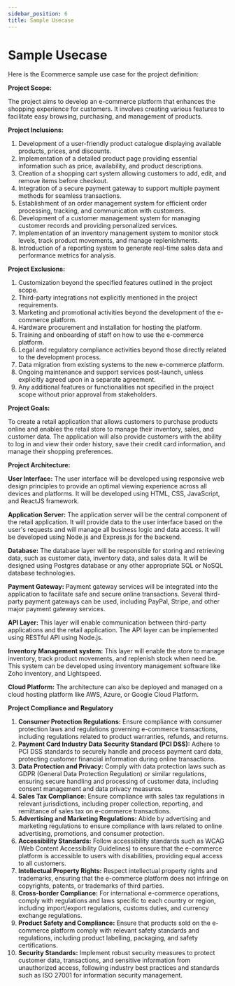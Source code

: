 ```yaml
---
sidebar_position: 6
title: Sample Usecase
---
```


# Sample Usecase 

Here is the Ecommerce sample use case for the project definition:

**Project Scope:**

The project aims to develop an e-commerce platform that enhances the shopping experience for customers. It involves creating various features to facilitate easy browsing, purchasing, and management of products.

**Project Inclusions:**

1.	Development of a user-friendly product catalogue displaying available products, prices, and discounts.
2.	Implementation of a detailed product page providing essential information such as price, availability, and product descriptions.
3.	Creation of a shopping cart system allowing customers to add, edit, and remove items before checkout.
4.	Integration of a secure payment gateway to support multiple payment methods for seamless transactions.
5.	Establishment of an order management system for efficient order processing, tracking, and communication with customers.
6.	Development of a customer management system for managing customer records and providing personalized services.
7.	Implementation of an inventory management system to monitor stock levels, track product movements, and manage replenishments.
8.	Introduction of a reporting system to generate real-time sales data and performance metrics for analysis.

**Project Exclusions:**

1.	Customization beyond the specified features outlined in the project scope.
2.	Third-party integrations not explicitly mentioned in the project requirements.
3.	Marketing and promotional activities beyond the development of the e-commerce platform.
4.	Hardware procurement and installation for hosting the platform.
5.	Training and onboarding of staff on how to use the e-commerce platform.
6.	Legal and regulatory compliance activities beyond those directly related to the development process.
7.	Data migration from existing systems to the new e-commerce platform.
8.	Ongoing maintenance and support services post-launch, unless explicitly agreed upon in a separate agreement.
9.	Any additional features or functionalities not specified in the project scope without prior approval from stakeholders.

**Project Goals:**

To create a retail application that allows customers to purchase products online and enables the retail store to manage their inventory, sales, and customer data.
The application will also provide customers with the ability to log in and view their order history, save their credit card information, and manage their shopping preferences.

**Project Architecture:**

**User Interface:** The user interface will be developed using responsive web design principles to provide an optimal viewing experience across all devices and platforms. It will be developed using HTML, CSS, JavaScript, and ReactJS framework.

**Application Server:** The application server will be the central component of the retail application. It will provide data to the user interface based on the user's requests and will manage all business logic and data access. It will be developed using Node.js and Express.js for the backend.

**Database:** The database layer will be responsible for storing and retrieving data, such as customer data, inventory data, and sales data. It will be designed using Postgres database or any other appropriate SQL or NoSQL database technologies.

**Payment Gateway:** Payment gateway services will be integrated into the application to facilitate safe and secure online transactions. Several third-party payment gateways can be used, including PayPal, Stripe, and other major payment gateway services.

**API Layer:** This layer will enable communication between third-party applications and the retail application. The API layer can be implemented using RESTful API using Node.js.

**Inventory Management system:** This layer will enable the store to manage inventory, track product movements, and replenish stock when need be. This system can be developed using inventory management software like Zoho inventory, and Lightspeed.

**Cloud Platform:** The architecture can also be deployed and managed on a cloud hosting platform like AWS, Azure, or Google Cloud Platform.

**Project Compliance and Regulatory**

1.	**Consumer Protection Regulations:** Ensure compliance with consumer protection laws and regulations governing e-commerce transactions, including regulations related to product warranties, refunds, and returns.
2.	**Payment Card Industry Data Security Standard (PCI DSS):** Adhere to PCI DSS standards to securely handle and process payment card data, protecting customer financial information during online transactions.
3.	**Data Protection and Privacy:** Comply with data protection laws such as GDPR (General Data Protection Regulation) or similar regulations, ensuring secure handling and processing of customer data, including consent management and data privacy measures.
4.	**Sales Tax Compliance:** Ensure compliance with sales tax regulations in relevant jurisdictions, including proper collection, reporting, and remittance of sales tax on e-commerce transactions.
5.	**Advertising and Marketing Regulations:** Abide by advertising and marketing regulations to ensure compliance with laws related to online advertising, promotions, and consumer protection.
6.	**Accessibility Standards:** Follow accessibility standards such as WCAG (Web Content Accessibility Guidelines) to ensure that the e-commerce platform is accessible to users with disabilities, providing equal access to all customers.
7.	**Intellectual Property Rights:** Respect intellectual property rights and trademarks, ensuring that the e-commerce platform does not infringe on copyrights, patents, or trademarks of third parties.
8.	**Cross-border Compliance:** For international e-commerce operations, comply with regulations and laws specific to each country or region, including import/export regulations, customs duties, and currency exchange regulations.
9.	**Product Safety and Compliance:** Ensure that products sold on the e-commerce platform comply with relevant safety standards and regulations, including product labelling, packaging, and safety certifications.
10.	**Security Standards:** Implement robust security measures to protect customer data, transactions, and sensitive information from unauthorized access, following industry best practices and standards such as ISO 27001 for information security management.

